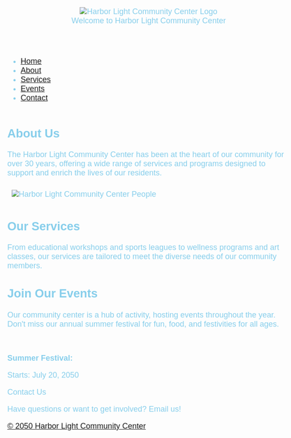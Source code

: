 <html>
<head>
 <title>Harbor Light Community Center</title>
 <style>
   body{
     font-family: Arial, sans-serif;
     color: skyblue;
     font-size: 18px;
   }
  .center-and-space-content{ text-align:center ; padding: 10 px;}
 </style>
</head>
<body>
 
 <header>
 <div><img src="https://edube.org/uploads/media/default/0001/04/logo.jpg" alt="Harbor Light Community Center
Logo"></div>
 Welcome to Harbor Light Community Center
 </header>
 <nav role="navigation">
   <ul><a>
 <li><a href="#home">Home</a></li> 
  <li><a href="#about"> About</a></li>
 <li><a href="#services">Services</a></li>
 <li><a href="#events"> Events</a></li>
  <li><a href="#contact">Contact</a></li>
</ul></nav>


 <div class="banner">
 <img src="https://edube.org/uploads/media/default/0001/04/decorative-banner.jpg",
alt="",aria-hidden="true">
 </div>
 <div>
   <main>
     <section id="about">
 <h1>About Us</h1>
 <p>The Harbor Light Community Center has been at the heart of our community for over
30 years, offering a wide range of services and programs designed to support and enrich the lives
of our residents.</p></section>
 <p><img src="https://edube.org/uploads/media/default/0001/04/community-center.jpg" alt="Harbor Light Community Center People"
hspace="10" vspace="10"></p>
 
 <section id="services">
 <h2>Our Services</h2>
 <p>From educational workshops and sports leagues to wellness programs and art classes,
our services are tailored to meet the diverse needs of our community members.</p> </section>
 <div>
   <section id="events">
 <h2>Join Our Events</h2>
 <p>Our community center is a hub of activity, hosting events throughout the year. Don't
miss our annual summer festival for fun, food, and festivities for all ages.</p></section>
 <br>
 </div><main>
 <p><strong>Summer Festival:</strong>
   <br>
<time><section itemscope="http://schema.org/Event", itemtype="http://schema.org/Event"</section> Starts: July 20, 2050</time></p>
 <section id="contact">
 <footer>
 Contact Us
 
 <p>Have questions or want to get involved? Email us!</p>
 <a href="mailto:info@harborlight.com"
 <p>© 2050 Harbor Light Community Center</p>
 </footer>
 </section>
</body>
</html>

